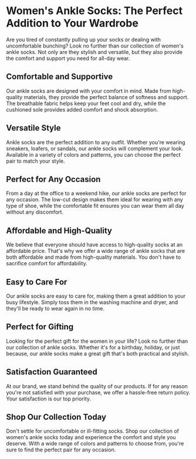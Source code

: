 # Women's Ankle Socks: The Perfect Addition to Your Wardrobe

Are you tired of constantly pulling up your socks or dealing with uncomfortable bunching? Look no further than our collection of women's ankle socks. Not only are they stylish and versatile, but they also provide the comfort and support you need for all-day wear.

## Comfortable and Supportive

Our ankle socks are designed with your comfort in mind. Made from high-quality materials, they provide the perfect balance of softness and support. The breathable fabric helps keep your feet cool and dry, while the cushioned sole provides added comfort and shock absorption.

## Versatile Style

Ankle socks are the perfect addition to any outfit. Whether you're wearing sneakers, loafers, or sandals, our ankle socks will complement your look. Available in a variety of colors and patterns, you can choose the perfect pair to match your style.

## Perfect for Any Occasion

From a day at the office to a weekend hike, our ankle socks are perfect for any occasion. The low-cut design makes them ideal for wearing with any type of shoe, while the comfortable fit ensures you can wear them all day without any discomfort.

## Affordable and High-Quality

We believe that everyone should have access to high-quality socks at an affordable price. That's why we offer a wide range of ankle socks that are both affordable and made from high-quality materials. You don't have to sacrifice comfort for affordability.

## Easy to Care For

Our ankle socks are easy to care for, making them a great addition to your busy lifestyle. Simply toss them in the washing machine and dryer, and they'll be ready to wear again in no time.

## Perfect for Gifting

Looking for the perfect gift for the women in your life? Look no further than our collection of ankle socks. Whether it's for a birthday, holiday, or just because, our ankle socks make a great gift that's both practical and stylish.

## Satisfaction Guaranteed

At our brand, we stand behind the quality of our products. If for any reason you're not satisfied with your purchase, we offer a hassle-free return policy. Your satisfaction is our top priority.

## Shop Our Collection Today

Don't settle for uncomfortable or ill-fitting socks. Shop our collection of women's ankle socks today and experience the comfort and style you deserve. With a wide range of colors and patterns to choose from, you're sure to find the perfect pair for any occasion.